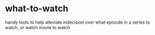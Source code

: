 # what-to-watch
handy tools to help alleviate indecision over what episode in a series to watch, or watch movie to watch
